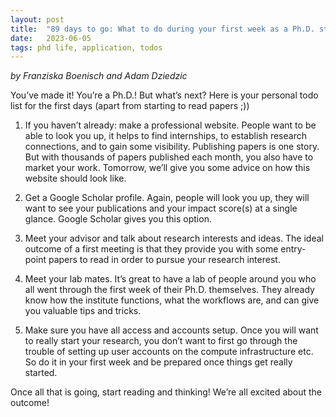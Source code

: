 ```yaml
---
layout: post
title:  "89 days to go: What to do during your first week as a Ph.D. student?"
date:   2023-06-05
tags: phd life, application, todos
---
```


*by Franziska Boenisch and Adam Dziedzic*

You’ve made it! You’re a Ph.D.! But what’s next?
Here is your personal todo list for the first days (apart from starting to read papers ;))

1) If you haven’t already: make a professional website. People want to be able to look you up, it helps to find internships, to establish research connections, and to gain some visibility. Publishing papers is one story. But with thousands of papers published each month, you also have to market your work. Tomorrow, we’ll give you some advice on how this website should look like.

2) Get a Google Scholar profile. Again, people will look you up, they will want to see your publications and your impact score(s) at a single glance. Google Scholar gives you this option. 

3) Meet your advisor and talk about research interests and ideas. The ideal outcome of a first meeting is that they provide you with some entry-point papers to read in order to pursue your research interest.

4) Meet your lab mates. It’s great to have a lab of people around you who all went through the first week of their Ph.D. themselves. They already know how the institute functions, what the workflows are, and can give you valuable tips and tricks.

5) Make sure you have all access and accounts setup. Once you will want to really start your research, you don’t want to first go through the trouble of setting up user accounts on the compute infrastructure etc. So do it in your first week and be prepared once things get really started.

Once all that is going, start reading and thinking! We’re all excited about the outcome!

